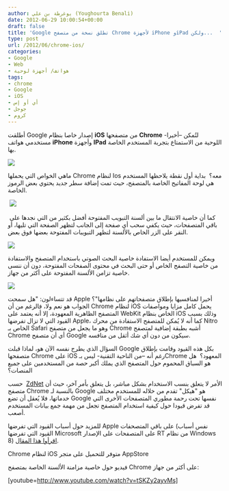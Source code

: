 ```yaml
---
author: يوغرطة بن علي (Youghourta Benali)
date: 2012-06-29 10:00:54+00:00
draft: false
title: 'Google تطلق نسخة من متصفح Chrome لأجهزة iPhone وiPad ولكن...  '
type: post
url: /2012/06/chrome-ios/
categories:
- Google
- Web
- هواتف/ أجهزة لوحية
tags:
- chrome
- Google
- iOS
- أي أو إس
- جوجل
- كروم
---
```


أطلقت Google إصدار خاصا بنظام **iOS** من متصفحها **Chrome** لتُمكن –أخيرا- مستخدمي هواتف **iPhone** وأجهزة **IPad** اللوحية من الاستمتاع بتجربة المستخدم الخاصة بها.




[![](https://www.it-scoop.com/wp-content/uploads/2012/06/app-google-chrome.jpg)
](https://www.it-scoop.com/wp-content/uploads/2012/06/app-google-chrome.jpg)




ماهي الخواص التي يحملها Chrome لنظام Ios معه؟  بداية أول نقطة يلاحظها المستخدم هي لوحة المفاتيح الخاصة بالمتصفح، حيث تمت إضافة سطر جديد يحتوي بعض الرموز الخاصة.




 [![](https://www.it-scoop.com/wp-content/uploads/2012/06/chrome-ios-keyboard.png)
](https://www.it-scoop.com/wp-content/uploads/2012/06/chrome-ios-keyboard.png)




 كما أن خاصية الانتقال ما بين ألسنة التبويب المفتوحة أفضل بكثير من التي نجدها على باقي المتصفحات، حيث يكفي سحب أي صفحة إلى الجانب لتظهر الصفحة التي تليها، أو النقر على الزر الخاص بالألسنة لتظهر التبويبات المفتوحة بعضها فوق بعض.




[![](https://www.it-scoop.com/wp-content/uploads/2012/06/chrome-ios-tabs.png)
](https://www.it-scoop.com/wp-content/uploads/2012/06/chrome-ios-tabs.png)




ويمكن للمستخدم أيضا الاستفادة خاصية البحث الصوتي باستخدام المتصفح والاستفادة من خاصية التصفح الخاص أو حتى البحث في محتوى الصفحات المفتوحة، دون أن ننسى خاصية تزامن الألسنة المفتوحة على أكثر من جهاز.




[![](https://www.it-scoop.com/wp-content/uploads/2012/06/chrome-ios-incognito.jpg)
](https://www.it-scoop.com/wp-content/uploads/2012/06/chrome-ios-incognito.jpg)




قد تتساءلون: "هل سمحت Apple أخيرا لمنافسيها بإطلاق متصفحاتهم على نظامها"؟ الجواب هو نعم ولا، فالرغم من أن Chrome لنظام iOS يحمل كامل مزايا ومواصفات المتصفح الظاهرية المعهودة، إلا أنه يعتمد على WebKit الخاص بنظام iOS وذلك بسبب القيود التي لا تزال تفرضها Apple، كما أنه لا يُمكن للمتصفح الاستفادة من محرك Nitro الخاص بـ Safari وهو ما يجعل من متصفح Chrome أشبه بطبقة إضافية لمتصفح Chrome أي أن متصفح Google سيكون من دون أي شك أثقل من منافسه.




السؤال الذي يطرح نفسه الآن هو، لماذا قبلت Google بكل هذه القيود وقامت بإطلاق متصفحها Chrome على iOS رغم أنه –من الناحية التقنية- ليس بـChrome المعهود؟  هل هو السباق المحموم حول المتصفح الذي يملك أكبر حصة من المستخدمين على جميع المنصات؟




حسب  [ZdNet](http://www.zdnet.com/blog/bott/is-googles-slow-chrome-for-ios-a-preview-of-windows-rt/5174) الأمر لا يتعلق بنسب الاستخدام بشكل مباشر، بل يتعلق بأمر آخر، حيث أن متصفح Chrome بالنسبة لـ Google هو "هيكل" تقدم من خلاله للمستخدم مختلف خدماتها، فلا يُعقل أن تضع Google نفسها تحت رحمة مطوري المتصفحات الأخرى التي قد تفرض قيودا حول كيفية استخدام المتصفح تجعل من مهمة جمع بيانات المستخدم أصعب.




للمزيد حول أسباب القيود التي تفرضها Apple على باقي المتصحفات (نفس أسباب القيود التي تفرضها Microsoft على المتصفحات على الإصدار RT من نظام Windows 8) [اقرأوا هذا المقال](http://www.zdnet.com/blog/bott/is-googles-slow-chrome-for-ios-a-preview-of-windows-rt/5174).




Chrome لنظام iOS متوفر للتحميل على متجر AppStore




فيديو حول خاصية مزامنة الألسنة الخاصة بمتصفح Chrome على أكثر من جهاز:




<!-- more -->


[youtube=http://www.youtube.com/watch?v=tSKZy2ayvMs]
